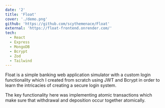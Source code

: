 ```yaml
---
date: '2'
title: 'Float'
cover: './demo.png'
github: 'https://github.com/scythemenace/Float'
external: 'https://float-frontend.onrender.com/'
tech:
  - React
  - Express
  - MongoDB
  - Bcrypt
  - Zod
  - Tailwind
---
```


Float is a simple banking web application simulator with a custom login functionality which I created from scratch using JWT and Bcrypt in order to learn the intricacies of creating a secure login system.

The key functionality here was implementing atomic transactions which make sure that withdrawal and deposition occur together atomically.
